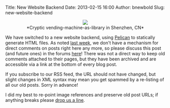 Title: New Website Backend
Date: 2013-02-15 16:00
Author: bnewbold
Slug: new-website-backend

<center>
<img src="/static/images/posts/library_vending_machine.jpg">
<br>*Cryptic vending-machine-as-library in Shenzhen, CN*
</center>

We have switched to a new website backend, using
[Pelican](http://getpelican.com) to statically generate HTML files. As noted
[last week](http://forums.leaflabs.com/topic.php?id=10227), we don't have a
mechanism for direct comments on posts right here any more, so please
discuss this post (and future ones) in the forums
[here](http://forums.leaflabs.com/forum.php?id=11)! There was not a direct way
to keep old comments attached to their pages, but they have been archived and
are accessible via a link at the bottom of every blog post.

If you subscribe to our RSS feed, the URL should not have changed, but slight
changes in XML syntax may mean you get spammed by a re-listing of all our old
posts. Sorry in advance!

I did my best to re-point image references and preserve old post URLs; if
anything breaks please [drop us a line](/contacts/).

